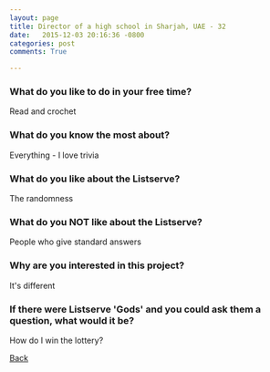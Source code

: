 ```yaml
---
layout: page
title: Director of a high school in Sharjah, UAE - 32
date:   2015-12-03 20:16:36 -0800
categories: post
comments: True

---
```


### What do you like to do in your free time?
<p>Read and crochet</p>

### What do you know the most about?
<p>Everything - I love trivia</p>

### What do you like about the Listserve?
<p>The randomness</p>

### What do you NOT like about the Listserve?
<p>People who give standard answers</p>

### Why are you interested in this project?
<p>It's different</p>

### If there were Listserve 'Gods' and you could ask them a question, what would it be?
<p>How do I win the lottery?</p>

[Back][1]

[1]: /home/responders/all